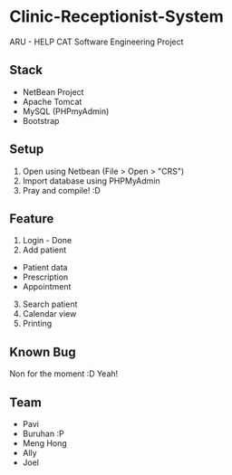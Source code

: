 Clinic-Receptionist-System
==========================

ARU - HELP CAT Software Engineering Project

Stack
-----
- NetBean Project
- Apache Tomcat
- MySQL (PHPmyAdmin)
- Bootstrap

Setup
-----
1. Open using Netbean (File > Open > "CRS")
2. Import database using PHPMyAdmin
3. Pray and compile! :D

Feature
-------
1. Login              - Done
2. Add patient
  - Patient data
  - Prescription
  - Appointment
3. Search patient
4. Calendar view
5. Printing

Known Bug
---------
Non for the moment :D Yeah!

Team
----
- Pavi
- Buruhan :P
- Meng Hong
- Ally
- Joel
